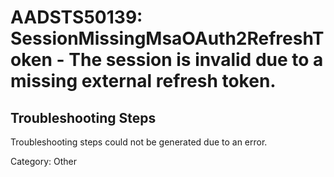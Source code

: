 # AADSTS50139: SessionMissingMsaOAuth2RefreshToken - The session is invalid due to a missing external refresh token.


## Troubleshooting Steps
Troubleshooting steps could not be generated due to an error.

Category: Other